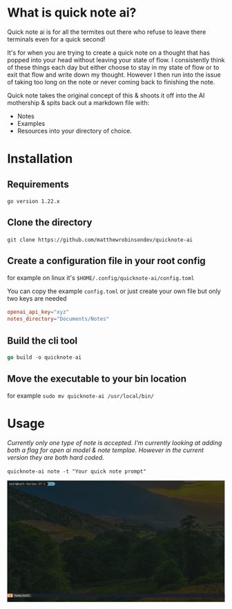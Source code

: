 # What is quick note ai?
Quick note ai is for all the termites out there who refuse to leave there terminals even for a quick second!

It's for when you are trying to create a quick note on a thought that has popped into your head without leaving your state of flow. I consistently think of these things each day but either choose to stay in my state of flow or to exit that flow and write down my thought. However I then run into the issue of taking too long on the note or never coming back to finishing the note.

Quick note takes the original concept of this & shoots it off into the AI mothership & spits back out a markdown file with:
- Notes
- Examples
- Resources
into your directory of choice.

# Installation
## Requirements
`go version 1.22.x`

## Clone the directory
`git clone https://github.com/matthewrobinsondev/quicknote-ai`

## Create a configuration file in your root config
for example on linux it's
`$HOME/.config/quicknote-ai/config.toml`

You can copy the example `config.toml` or just create your own file but only two keys are needed
```toml
openai_api_key="xyz"
notes_directory="Documents/Notes"
```

## Build the cli tool
```go
go build -o quicknote-ai

```

## Move the executable to your bin location
for example
`sudo mv quicknote-ai /usr/local/bin/`

# Usage
*Currently only one type of note is accepted. I'm currently looking at adding both a flag for open ai model & note templae. However in the current version they are both hard coded.*

`quicknote-ai note -t "Your quick note prompt"`

![](https://github.com/matthewrobinsondev/quicknote-ai/blob/master/example-usage.gif)
